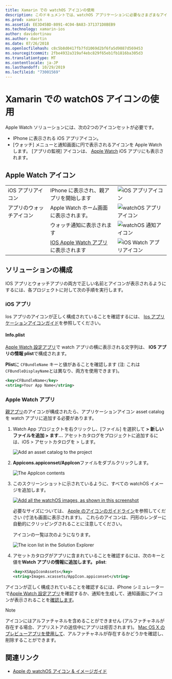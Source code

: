 ```yaml
---
title: Xamarin での watchOS アイコンの使用
description: このドキュメントでは、watchOS アプリケーションに必要なさまざまなアイコンと、これらのアイコンを含むソリューションを設定する方法について説明します。
ms.prod: xamarin
ms.assetid: EE3D45BD-8091-4C04-BA83-371371D8BEB9
ms.technology: xamarin-ios
author: davidortinau
ms.author: daortin
ms.date: 07/26/2018
ms.openlocfilehash: c8c5b8d0417fb7fd1069d2bf6fa5d9887d569453
ms.sourcegitcommit: 2fbe4932a319af4ebc829f65eb1fb1816ba305d3
ms.translationtype: MT
ms.contentlocale: ja-JP
ms.lasthandoff: 10/29/2019
ms.locfileid: "73001569"
---
```

# <a name="working-with-watchos-icons-in-xamarin"></a>Xamarin での watchOS アイコンの使用

Apple Watch ソリューションには、次の2つのアイコンセットが必要です。

- IPhone に表示される iOS アプリアイコン。
- [ウォッチ] メニューと通知画面に円で表示されるアイコンを Apple Watch します。 [アプリの監視] アイコンは、 [Apple Watch](~/ios/watchos/app-fundamentals/settings.md) iOS アプリにも表示されます。

## <a name="apple-watch-icons"></a>Apple Watch アイコン

| | | |
|-|-|-|
|iOS アプリアイコン|IPhone に表示され、親アプリを開始します|![iOS アプリアイコン](icons-images/icon-ios.png)|
|アプリのウォッチアイコン|Apple Watch ホーム画面に表示されます。|![watchOS アプリアイコン](icons-images/icon-home.png)|
||ウォッチ通知に表示されます|![watchOS 通知アイコン](icons-images/notification-icon.png)|
||[IOS Apple Watch アプリ](~/ios/watchos/app-fundamentals/settings.md)に表示されます|![iOS Watch アプリアイコン](icons-images/watch-app-sml.png)|

## <a name="configuring-your-solution"></a>ソリューションの構成

IOS アプリとウォッチアプリの両方で正しい名前とアイコンが表示されるようにするには、各プロジェクトに対して次の手順を実行します。

### <a name="ios-app"></a>iOS アプリ

Ios アプリのアイコンが正しく構成されていることを確認するには、 [Ios アプリケーションアイコンガイド](~/ios/app-fundamentals/images-icons/app-icons.md)を参照してください。

#### <a name="infoplist"></a>Info.plist

[Apple Watch 設定アプリ](~/ios/watchos/app-fundamentals/settings.md)で watch アプリの横に表示される文字列は、 **IOS アプリの情報 plist**で構成されます。

**Plist**に `CFBundleName` キーと値があることを確認します (注: これは `CFBundleDisplayName`とは異なり、両方を使用できます)。

```xml
<key>CFBundleName</key>
<string>Your App Name</string>
```

### <a name="apple-watch-app"></a>Apple Watch アプリ

[親アプリ](~/ios/watchos/app-fundamentals/parent-app.md)のアイコンが構成されたら、アプリケーションアイコン asset catalog を watch アプリに追加する必要があります。

1. Watch App プロジェクトを右クリックし、[ファイル] を選択して **> 新しいファイルを追加 > ます...** アセットカタログをプロジェクトに追加するには、iOS > アセットカタログを > します。

    ![](icons-images/newasset.png "Add an asset catalog to the project")

2. **Appicons.appiconset/AppIcon**ファイルをダブルクリックします。

    ![](icons-images/xcassets-iconset-sml.png "The AppIcon contents")

3. このスクリーンショットに示されているように、すべての watchOS イメージを追加します。

    [![](icons-images/appicons-sml.png "Add all the watchOS images, as shown in this screenshot")](icons-images/appicons.png#lightbox)

    必要なサイズについては、 [Apple のアイコンのガイドライン](https://developer.apple.com/design/human-interface-guidelines/watchos/icons-and-images/menu-icons/)を参照してください (寸法も画面に表示されます)。 これらのアイコンは、円形のレンダーに自動的にクリッピングされることに注意してください。

    アイコンの一覧は次のようになります。

    ![](icons-images/xcassets-complete-sml.png "The icon list in the Solution Explorer")

4. アセットカタログがアプリに含まれていることを確認するには、次のキーと値を**Watch アプリの情報に追加します。 plist**:

    ```xml
    <key>XSAppIconAssets</key>
    <string>Images.xcassets/AppIcon.appiconset</string>
    ```

アイコンが正しく構成されていることを確認するには、iPhone シミュレーターで[Apple Watch 設定アプリ](~/ios/watchos/app-fundamentals/settings.md)を確認するか、通知を生成して、通知画面にアイコンが表示されることを[確認します](~/ios/watchos/platform/notifications.md)。

> [!NOTE]
> アイコンにはアルファチャネルを含めることができません (アルファチャネルが存在する場合、アプリストアの送信中にアプリは拒否されます)。 [Mac OS X のプレビューアプリを使用して](~/ios/watchos/troubleshooting.md#noalpha)、アルファチャネルが存在するかどうかを確認し、削除することができます。

## <a name="related-links"></a>関連リンク

- [Apple の watchOS アイコン & イメージガイド](https://developer.apple.com/design/human-interface-guidelines/watchos/icons-and-images/)
